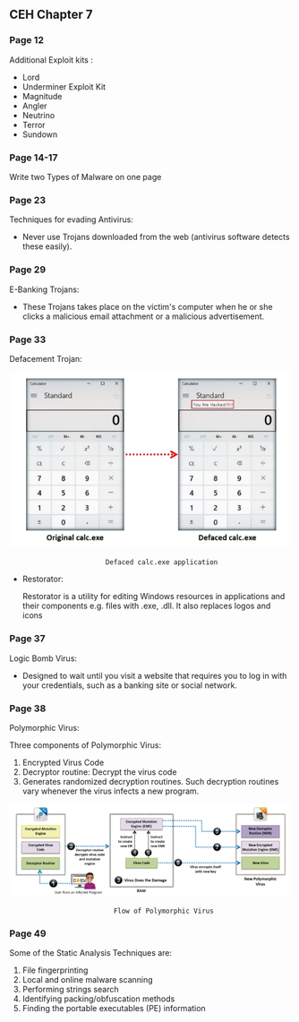 ## **CEH Chapter 7**

### **Page 12**

Additional Exploit kits :

* Lord 
* Underminer Exploit Kit 
* Magnitude
* Angler 
* Neutrino 
* Terror 
* Sundown


### **Page 14-17**

Write two Types of Malware on one page



### **Page 23**

Techniques for evading Antivirus:

* Never use Trojans downloaded from the web (antivirus software detects these easily).


### **Page 29**

E-Banking Trojans:

* These Trojans takes place on the victim's computer when he or she clicks a malicious email attachment or a malicious advertisement.


### **Page 33**

Defacement Trojan:

![Defaced calc](https://raw.githubusercontent.com/ocoretech/CTF-workbook/main/images/Defaced%20Calc.png)

                            Defaced calc.exe application


* Restorator: 

    Restorator is a utility for editing Windows resources in applications and their components  e.g. files with .exe, .dll. It also replaces logos and icons



### **Page 37**

Logic Bomb Virus:

* Designed to wait until you visit a website that requires you to log in with your credentials, such as a banking site or social network.


### **Page 38**

Polymorphic Virus:

Three components of Polymorphic Virus:
1. Encrypted Virus Code
2. Decryptor routine: Decrypt the virus code
3. Generates randomized decryption routines. Such decryption routines vary whenever the virus infects a new program. 


![Working of Polymorphic Virus](https://raw.githubusercontent.com/ocoretech/CTF-workbook/main/images/Working%20of%20Polymorphic%20Virus.png)


                              Flow of Polymorphic Virus



### **Page 49**

Some of the Static Analysis Techniques are:

1.  File fingerprinting
2. Local and online malware scanning
3. Performing strings search
4. Identifying packing/obfuscation methods
5. Finding the portable executables (PE) information






